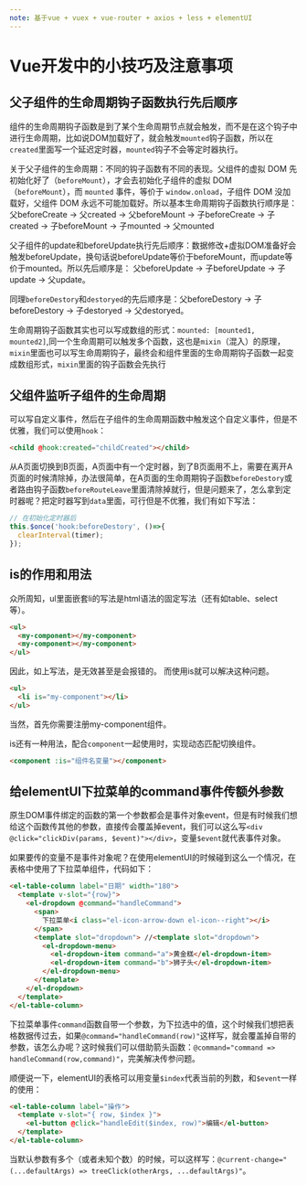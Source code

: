 ```yaml
---
note: 基于vue + vuex + vue-router + axios + less + elementUI
---
```

# Vue开发中的小技巧及注意事项

## 父子组件的生命周期钩子函数执行先后顺序

组件的生命周期钩子函数是到了某个生命周期节点就会触发，而不是在这个钩子中进行生命周期，比如说DOM加载好了，就会触发`mounted`钩子函数，所以在`created`里面写一个延迟定时器，`mounted`钩子不会等定时器执行。

关于父子组件的生命周期：不同的钩子函数有不同的表现。父组件的虚拟 DOM 先初始化好了（`beforeMount`），才会去初始化子组件的虚拟 DOM （`beforeMount`），而 `mounted` 事件，等价于 `window.onload`，子组件 DOM 没加载好，父组件 DOM 永远不可能加载好。所以基本生命周期钩子函数执行顺序是：父beforeCreate -> 父created -> 父beforeMount -> 子beforeCreate -> 子created -> 子beforeMount -> 子mounted -> 父mounted

父子组件的update和beforeUpdate执行先后顺序：数据修改+虚拟DOM准备好会触发beforeUpdate，换句话说beforeUpdate等价于beforeMount，而update等价于mounted。所以先后顺序是： 父beforeUpdate -> 子beforeUpdate -> 子update -> 父update。

同理`beforeDestory`和`destoryed`的先后顺序是：父beforeDestory -> 子beforeDestory -> 子destoryed -> 父destoryed。

生命周期钩子函数其实也可以写成数组的形式：`mounted: [mounted1, mounted2]`,同一个生命周期可以触发多个函数，这也是`mixin`（混入）的原理，`mixin`里面也可以写生命周期钩子，最终会和组件里面的生命周期钩子函数一起变成数组形式，`mixin`里面的钩子函数会先执行

## 父组件监听子组件的生命周期

可以写自定义事件，然后在子组件的生命周期函数中触发这个自定义事件，但是不优雅，我们可以使用`hook`：

```html
<child @hook:created="childCreated"></child>
```

从A页面切换到B页面，A页面中有一个定时器，到了B页面用不上，需要在离开A页面的时候清除掉，办法很简单，在A页面的生命周期钩子函数`beforeDestory`或者路由钩子函数`beforeRouteLeave`里面清除掉就行，但是问题来了，怎么拿到定时器呢？把定时器写到`data`里面，可行但是不优雅，我们有如下写法：

```javascript
// 在初始化定时器后
this.$once('hook:beforeDestory', ()=>{
  clearInterval(timer);
});
```

## is的作用和用法

众所周知，ul里面嵌套li的写法是html语法的固定写法（还有如table、select等）。

```html
<ul>
  <my-component></my-component>
  <my-component></my-component>
</ul>
```

因此，如上写法，是无效甚至是会报错的。
而使用is就可以解决这种问题。

```html
<ul>
  <li is="my-component"></li>
</ul>
```

当然，首先你需要注册my-component组件。

is还有一种用法，配合`component`一起使用时，实现动态匹配切换组件。

```html
<component :is="组件名变量"></component>
```

## 给elementUI下拉菜单的command事件传额外参数

原生DOM事件绑定的函数的第一个参数都会是事件对象event，但是有时候我们想给这个函数传其他的参数，直接传会覆盖掉event，我们可以这么写`<div @click="clickDiv(params, $event)"></div>`，变量`$event`就代表事件对象。

如果要传的变量不是事件对象呢？在使用elementUI的时候碰到这么一个情况，在表格中使用了下拉菜单组件，代码如下：

```html
<el-table-column label="日期" width="180">
  <template v-slot="{row}">
    <el-dropdown @command="handleCommand">
      <span>
        下拉菜单<i class="el-icon-arrow-down el-icon--right"></i>
      </span>
      <template slot="dropdown"> //<template slot="dropdown">
        <el-dropdown-menu>
          <el-dropdown-item command="a">黄金糕</el-dropdown-item>
          <el-dropdown-item command="b">狮子头</el-dropdown-item>
        </el-dropdown-menu>
      </template>
    </el-dropdown>
  </template>
</el-table-column>
```

下拉菜单事件`command`函数自带一个参数，为下拉选中的值，这个时候我们想把表格数据传过去，如果`@command="handleCommand(row)"`这样写，就会覆盖掉自带的参数，该怎么办呢？这时候我们可以借助箭头函数：`@command="command => handleCommand(row,command)"`，完美解决传参问题。

顺便说一下，elementUI的表格可以用变量`$index`代表当前的列数，和`$event`一样的使用：

```html
<el-table-column label="操作">
  <template v-slot="{ row, $index }">
    <el-button @click="handleEdit($index, row)">编辑</el-button>
  </template>
</el-table-column>
```

当默认参数有多个（或者未知个数）的时候，可以这样写：`@current-change="(...defaultArgs) => treeClick(otherArgs, ...defaultArgs)"`。









































